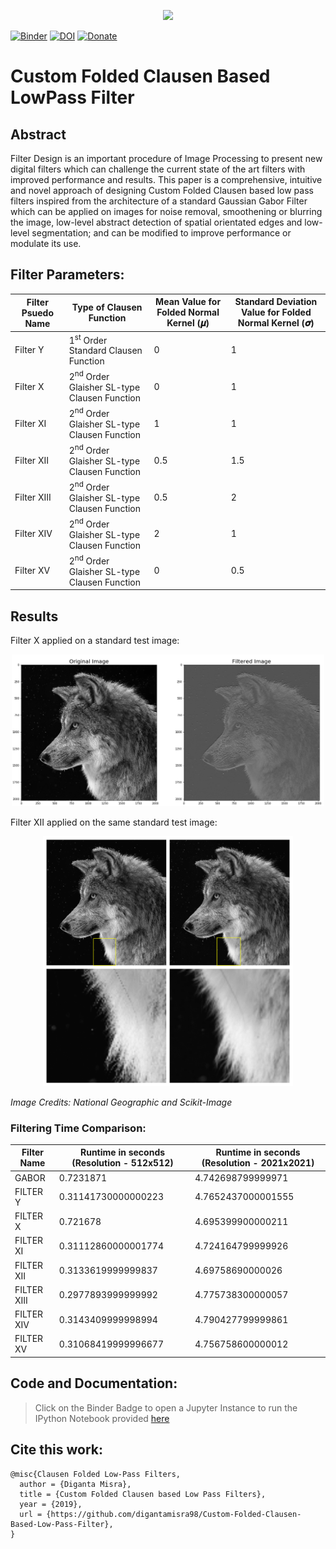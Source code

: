 <p align="center">
  <img width="700" src="Observations/allX.png">
</p>

[![Binder](https://mybinder.org/badge_logo.svg)](https://mybinder.org/v2/gh/digantamisra98/Custom-Folded-Clausen-Based-Low-Pass-Filter/master)
[![DOI](https://zenodo.org/badge/192178248.svg)](https://zenodo.org/badge/latestdoi/192178248)
[![Donate](https://img.shields.io/badge/License-MIT-brightgreen.svg)](LICENSE)

# Custom Folded Clausen Based LowPass Filter

## Abstract

Filter Design is an important procedure of Image Processing to present new digital filters which can challenge the current state of the art filters with improved performance and results. This paper is a comprehensive, intuitive and novel approach of designing Custom Folded Clausen based low pass filters inspired from the architecture of a standard Gaussian Gabor Filter which can be applied on images for noise removal, smoothening or blurring the image, low-level abstract detection of spatial orientated edges and low-level segmentation; and can be modified to improve performance or modulate its use. 

## Filter Parameters:

|Filter Psuedo Name| Type of Clausen Function| Mean Value for Folded Normal Kernel (𝝁)| Standard Deviation Value for Folded Normal Kernel (𝝈)|
|---|---|---|---|
|Filter Y|1<sup>st</sup> Order Standard Clausen Function|0 |1| 
|Filter X| 2<sup>nd</sup> Order Glaisher SL-type Clausen Function|0 | 1|
|Filter XI|  2<sup>nd</sup> Order Glaisher SL-type Clausen Function|1 |1 |
|Filter XII| 2<sup>nd</sup> Order Glaisher SL-type Clausen Function|0.5 |1.5 |
|Filter XIII|  2<sup>nd</sup> Order Glaisher SL-type Clausen Function|0.5|2 |
|Filter XIV | 2<sup>nd</sup> Order Glaisher SL-type Clausen Function |2 |1 |
|Filter XV | 2<sup>nd</sup> Order Glaisher SL-type Clausen Function|0 | 0.5 |

## Results

Filter X applied on a standard test image:
<div style="text-align:center"><img src ="Observations/Filtered Image.png"  width="500"/></div>

Filter XII applied on the same standard test image:
<div style="text-align:center"><img src ="Observations/zoom.png"  width="400"/></div>

<em> Image Credits: National Geographic and Scikit-Image
</em>

### Filtering Time Comparison:

|Filter Name| Runtime in seconds (Resolution - 512x512) | Runtime in seconds (Resolution - 2021x2021)|
|---|---|---|
|GABOR |0.7231871 |4.742698799999971 |
|FILTER Y |0.31141730000000223| 4.7652437000001555 | 
|FILTER X |0.721678| 4.695399900000211 |
|FILTER XI |0.31112860000001774| 4.724164799999926 |
|FILTER XII |0.3133619999999837| 4.69758690000026 |
|FILTER XIII |0.2977893999999992| 4.775738300000057 |
|FILTER XIV |0.3143409999998994| 4.790427799999861 |
|FILTER XV |0.31068419999996677| 4.756758600000012 |

## Code and Documentation: 

> Click on the Binder Badge to open a Jupyter Instance to run the IPython Notebook provided [here](https://github.com/digantamisra98/Custom-Folded-Clausen-Based-Low-Pass-Filter/blob/master/Clausen_Folded_Filter.ipynb)



## Cite this work:

```
@misc{Clausen Folded Low-Pass Filters,
  author = {Diganta Misra},
  title = {Custom Folded Clausen based Low Pass Filters},
  year = {2019},
  url = {https://github.com/digantamisra98/Custom-Folded-Clausen-Based-Low-Pass-Filter},
}
```
